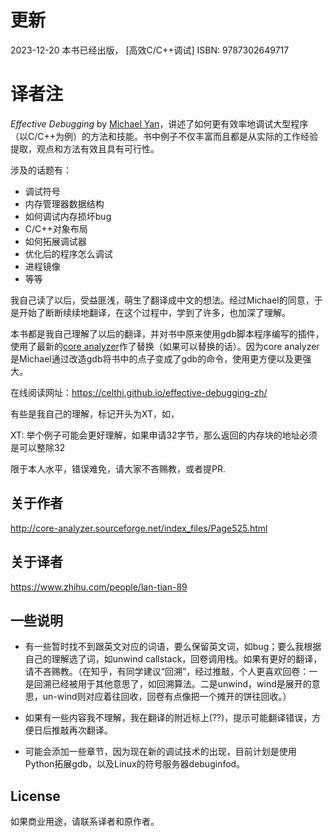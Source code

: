 # 更新

2023-12-20 本书已经出版， [高效C/C++调试] ISBN: 9787302649717


# 译者注

_Effective Debugging_ by [Michael Yan](https://github.com/yanqi27)，讲述了如何更有效率地调试大型程序（以C/C++为例）的方法和技能。书中例子不仅丰富而且都是从实际的工作经验提取，观点和方法有效且具有可行性。

涉及的话题有：

- 调试符号
- 内存管理器数据结构
- 如何调试内存损坏bug
- C/C++对象布局
- 如何拓展调试器
- 优化后的程序怎么调试
- 进程镜像
- 等等


我自己读了以后，受益匪浅，萌生了翻译成中文的想法。经过Michael的同意，于是开始了断断续续地翻译，在这个过程中，学到了许多，也加深了理解。

本书都是我自己理解了以后的翻译，并对书中原来使用gdb脚本程序编写的插件，使用了最新的[core analyzer](https://github.com/yanqi27/core_analyzer)作了替换（如果可以替换的话）。因为core analyzer是Michael通过改造gdb将书中的点子变成了gdb的命令，使用更方便以及更强大。

在线阅读网址：https://celthi.github.io/effective-debugging-zh/

有些是我自己的理解，标记开头为XT，如，

XT: 举个例子可能会更好理解，如果申请32字节，那么返回的内存块的地址必须是可以整除32

限于本人水平，错误难免，请大家不吝赐教，或者提PR.

## 关于作者

http://core-analyzer.sourceforge.net/index_files/Page525.html

## 关于译者

https://www.zhihu.com/people/lan-tian-89

## 一些说明

- 有一些暂时找不到跟英文对应的词语，要么保留英文词，如bug；要么我根据自己的理解选了词，如unwind callstack，回卷调用栈。如果有更好的翻译，请不吝赐教。（在知乎，有同学建议“回溯”，经过推敲，个人更喜欢回卷：一是回溯已经被用于其他意思了，如回溯算法。二是unwind，wind是展开的意思，un-wind则对应着往回收，回卷有点像把一个摊开的饼往回收。）

- 如果有一些内容我不理解，我在翻译的附近标上(??)，提示可能翻译错误，方便日后推敲再次翻译。

- 可能会添加一些章节，因为现在新的调试技术的出现，目前计划是使用Python拓展gdb，以及Linux的符号服务器debuginfod。


## License

如果商业用途，请联系译者和原作者。
